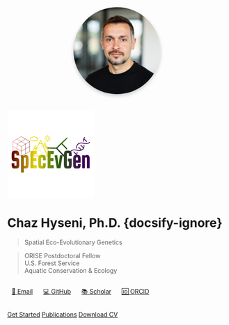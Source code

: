 <div style="text-align: center;">
  <img src="img/avatar.jpg" alt="Chaz Hyseni" style="width: 200px; border-radius: 50%; box-shadow: 0 4px 8px rgba(0,0,0,0.2); margin-bottom: 20px;">
</div>

![logo](img/SpEcEvGen.png ':size=300')

# Chaz Hyseni, Ph.D. {docsify-ignore}

> Spatial Eco-Evolutionary Genetics

> ORISE Postdoctoral Fellow  
> U.S. Forest Service  
> Aquatic Conservation & Ecology

<div style="margin: 30px 0;">
  <a href="mailto:chaz.hyseni@gmail.com" style="margin: 0 10px;">📧 Email</a>
  <a href="https://github.com/chazhyseni" style="margin: 0 10px;">💻 GitHub</a>
  <a href="https://scholar.google.com/citations?user=i-4wi1oAAAAJ" style="margin: 0 10px;">📚 Scholar</a>
  <a href="https://orcid.org/0000-0003-2567-8013" style="margin: 0 10px;">🆔 ORCID</a>
</div>

[Get Started](#about)
[Publications](#/publications)
[Download CV](files/cv.pdf ':ignore :target=_blank')
